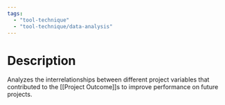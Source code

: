```yaml
---
tags:
  - "tool-technique"
  - "tool-technique/data-analysis"
---
```

# Description
Analyzes the interrelationships between different project variables that contributed to the [[Project Outcome]]s to improve performance on future projects.
